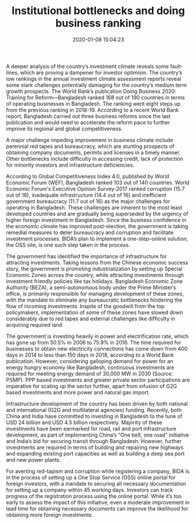 ﻿---
title:  "Institutional bottlenecks and doing business ranking"
date:   2020-01-08 15:04:23
categories: [Business]
tags: [Business]
Comments: true
---

A deeper analysis of the country’s investment
climate reveals some fault-lines, which are
proving a dampener for investor optimism. The
country’s low rankings in the annual investment
climate assessment reports reveal some stark
challenges potentially damaging for the country’s
medium term growth prospects.
The World Bank’s publication Doing Business
2020: Training for Reform—Bangladesh ranked
168 out of 190 countries in terms of operating
businesses in Bangladesh. The ranking went
eight steps up from the previous ranking in
2018-19. According to a recent World Bank
report, Bangladesh carried out three business
reforms since the last publication and would
need to accelerate the reform pace to further 
improve its regional and global competitiveness. 

A major challenge impeding improvement in
business climate include perennial red tapes and
bureaucracy, which are stunting prospects of
obtaining company documents, permits and
licenses in a timely manner. Other bottlenecks
include difficulty in accessing credit, lack of
protection for minority investors and 
infrastructure deficiencies. 

According to Global Competitiveness Index 4.0,
published by World Economic Forum (WEF),
Bangladesh ranked 103 out of 140 countries.
World Economic Forum's Executive Opinion
Survey-2017 ranked corruption (15.7 out of 16), 
inadequate infrastructure (14.4 out of 16) and
inefficient government bureaucracy (11.7 out of
16) as the major challenges for operating in
Bangladesh. These challenges are inherent to the
most least developed countries and are gradually
being superseded by the urgency of higher
foreign investment in Bangladesh. Since the 
business confidence in the economic climate has
improved post-election, the government is taking
remedial measures to deter bureaucracy and
corruption and facilitate investment processes.
BIDA’s plan to implement a one-step-online
solution, the OSS site, is one such step taken in the process.

The government has identified the importance of
infrastructure for attracting investments. Taking
lessons from the Chinese economic success
story, the government is promoting
industrialization by setting up Special Economic
Zones across the country, while attracting
investments through investment friendly policies
like tax holidays. Bangladesh Economic Zone
Authority (BEZA), a semi-autonomous body
under the Prime Minister’s office, is primarily 
responsible for managing development of these
zones, with the mandate to eliminate any
bureaucratic bottlenecks hindering the flow of
incoming investments. Inspite of the goodwill
from the top policymakers, implementation of
some of these zones have slowed down
considerably due to red tapes and external
challenges like difficulty in acquiring required land

The government is investing heavily in power
and electrification rate, which has gone up
from 50.5% in 2006 to 75.9% in 2016. The time
required for businesses to obtain new electricity
connections has come down from 400 days in
2014 to less than 150 days in 2018, according to
a World Bank publication. However, considering
galloping demand for power for an energy
hungry economy like Bangladesh, continuous 
investments are required for meeting energy
demand of 30,000 MW in 2030 (Source: PSMP).
PPP based investments and greater private
sector participations are imperative for scaling
up the sector further, apart from infusion of G2G
based investments and more power and natural 
gas import.

Infrastructure development of the country has
been driven by both national and international
(G2G and multilateral agencies) funding.
Recently, both China and India have committed
to investing in Bangladesh to the tune of USD 24
billion and USD 4.5 billion respectively. Majority
of these investments have been earmarked for
road, rail and port infrastructure development, as
part of implementing China’s “One belt, one
road” initiative and India’s bid for securing transit 
through Bangladesh. However, further
investments are required in terms of building and
repairing new highways and expanding existing
port capacities as well as building a deep sea
port and new power plants. 

For averting red-tapism and corruption while
registering a company, BIDA is in the process of
setting up a One Stop Service (OSS) online portal
for foreign investors, with a mandate to securing
all necessary documentation for setting up a
company within 45 working days. Investors can
track progress of the registration process using
the online portal. While it’s too early to assess
the impact of this initiative, even a moderate
improvement in lead time for obtaining
necessary documents can improve the likelihood
for obtaining more foreign investments. 